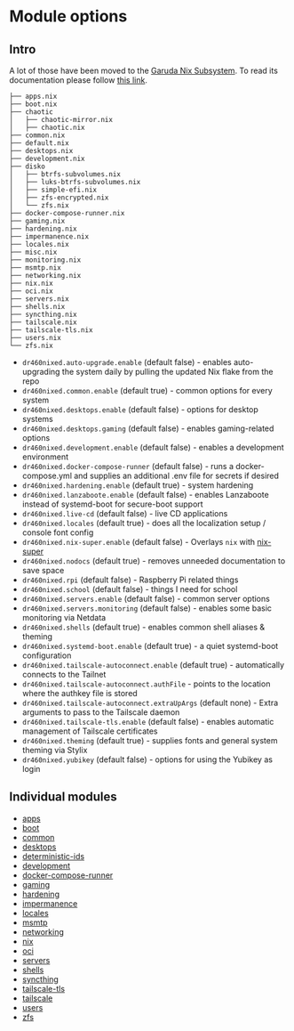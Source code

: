 # Module options

## Intro

A lot of those have been moved to the [Garuda Nix Subsystem](https://gitlab.com/garuda-linux/garuda-nix-subsystem). To read its documentation please follow [this link](https://nix.garudalinux.org).

```shell
├── apps.nix
├── boot.nix
├── chaotic
│   ├── chaotic-mirror.nix
│   ├── chaotic.nix
├── common.nix
├── default.nix
├── desktops.nix
├── development.nix
├── disko
│   ├── btrfs-subvolumes.nix
│   ├── luks-btrfs-subvolumes.nix
│   ├── simple-efi.nix
│   ├── zfs-encrypted.nix
│   └── zfs.nix
├── docker-compose-runner.nix
├── gaming.nix
├── hardening.nix
├── impermanence.nix
├── locales.nix
├── misc.nix
├── monitoring.nix
├── msmtp.nix
├── networking.nix
├── nix.nix
├── oci.nix
├── servers.nix
├── shells.nix
├── syncthing.nix
├── tailscale.nix
├── tailscale-tls.nix
├── users.nix
└── zfs.nix
```

- `dr460nixed.auto-upgrade.enable` (default false) - enables auto-upgrading the system daily by pulling the updated Nix flake from the repo
- `dr460nixed.common.enable` (default true) - common options for every system
- `dr460nixed.desktops.enable` (default false) - options for desktop systems
- `dr460nixed.desktops.gaming` (default false) - enables gaming-related options
- `dr460nixed.development.enable` (default false) - enables a development environment
- `dr460nixed.docker-compose-runner` (default false) - runs a docker-compose.yml and supplies an additional .env file for secrets if desired
- `dr460nixed.hardening.enable` (default true) - system hardening
- `dr460nixed.lanzaboote.enable` (default false) - enables Lanzaboote instead of systemd-boot for secure-boot support
- `dr460nixed.live-cd` (default false) - live CD applications
- `dr460nixed.locales` (default true) - does all the localization setup / console font config
- `dr460nixed.nix-super.enable` (default false) - Overlays `nix` with [nix-super](https://github.com/privatevoid-net/nix-super)
- `dr460nixed.nodocs` (default true) - removes unneeded documentation to save space
- `dr460nixed.rpi` (default false) - Raspberry Pi related things
- `dr460nixed.school` (default false) - things I need for school
- `dr460nixed.servers.enable` (default false) - common server options
- `dr460nixed.servers.monitoring` (default false) - enables some basic monitoring via Netdata
- `dr460nixed.shells` (default true) - enables common shell aliases & theming
- `dr460nixed.systemd-boot.enable` (default true) - a quiet systemd-boot configuration
- `dr460nixed.tailscale-autoconnect.enable` (default true) - automatically connects to the Tailnet
- `dr460nixed.tailscale-autoconnect.authFile` - points to the location where the authkey file is stored
- `dr460nixed.tailscale-autoconnect.extraUpArgs` (default none) - Extra arguments to pass to the Tailscale daemon
- `dr460nixed.tailscale-tls.enable` (default false) - enables automatic management of Tailscale certificates
- `dr460nixed.theming` (default true) - supplies fonts and general system theming via Stylix
- `dr460nixed.yubikey` (default false) - options for using the Yubikey as login

## Individual modules

- [apps](./modules/apps.md)
- [boot](./modules/boot.md)
- [common](./modules/common.md)
- [desktops](./modules/desktops.md)
- [deterministic-ids](./modules/deterministic-ids.md)
- [development](./modules/development.md)
- [docker-compose-runner](./modules/docker-compose-runner.md)
- [gaming](./modules/gaming.md)
- [hardening](./modules/hardening.md)
- [impermanence](./modules/impermanence.md)
- [locales](./modules/locales.md)
- [msmtp](./modules/msmtp.md)
- [networking](./modules/networking.md)
- [nix](./modules/nix.md)
- [oci](./modules/oci.md)
- [servers](./modules/servers.md)
- [shells](./modules/shells.md)
- [syncthing](./modules/syncthing.md)
- [tailscale-tls](./modules/tailscale-tls.md)
- [tailscale](./modules/tailscale.md)
- [users](./modules/users.md)
- [zfs](./modules/zfs.md)
